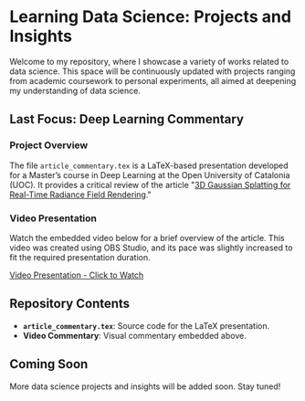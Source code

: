 # Learning Data Science: Projects and Insights

Welcome to my repository, where I showcase a variety of works related to data science. This space will be continuously updated with projects ranging from academic coursework to personal experiments, all aimed at deepening my understanding of data science.

## Last Focus: Deep Learning Commentary

### Project Overview
The file `article_commentary.tex` is a LaTeX-based presentation developed for a Master’s course in Deep Learning at the Open University of Catalonia (UOC). It provides a critical review of the article "[3D Gaussian Splatting for Real-Time Radiance Field Rendering](https://arxiv.org/abs/2308.04079)."

### Video Presentation
Watch the embedded video below for a brief overview of the article. This video was created using OBS Studio, and its pace was slightly increased to fit the required presentation duration.

[Video Presentation - Click to Watch](https://vimeo.com/1005496844?share=copy)

## Repository Contents
- **`article_commentary.tex`**: Source code for the LaTeX presentation.
- **Video Commentary**: Visual commentary embedded above.

## Coming Soon
More data science projects and insights will be added soon. Stay tuned!
